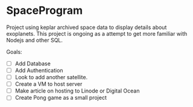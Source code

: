 # SpaceProgram

Project using keplar archived space data to display details about exoplanets. This project is ongoing as a attempt to get more familiar with Nodejs and other SQL. 

Goals: 

- [ ] Add Database
- [ ] Add Authentication
- [ ] Look to add another satellite.
- [ ] Create a VM to host server
- [ ] Make article on hosting to Linode or Digital Ocean
- [ ] Create Pong game as a small project